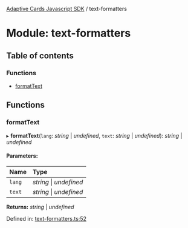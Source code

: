 [Adaptive Cards Javascript SDK](../README.md) / text-formatters

# Module: text-formatters

## Table of contents

### Functions

- [formatText](text_formatters.md#formattext)

## Functions

### formatText

▸ **formatText**(`lang`: *string* \| *undefined*, `text`: *string* \| *undefined*): *string* \| *undefined*

#### Parameters:

Name | Type |
:------ | :------ |
`lang` | *string* \| *undefined* |
`text` | *string* \| *undefined* |

**Returns:** *string* \| *undefined*

Defined in: [text-formatters.ts:52](https://github.com/microsoft/AdaptiveCards/blob/0938a1f10/source/nodejs/adaptivecards/src/text-formatters.ts#L52)

